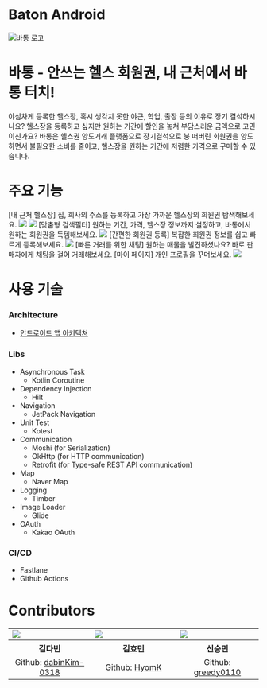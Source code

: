 # Baton Android

![바통 로고](img/baton-logo.png)

# 바통 - 안쓰는 헬스 회원권, 내 근처에서 바통 터치!

야심차게 등록한 헬스장, 혹시 생각치 못한 야근, 학업, 출장 등의 이유로 장기 결석하시나요? 헬스장을 등록하고 싶지만 원하는 기간에 할인을 놓쳐 부담스러운 금액으로 고민이신가요?
바통은 헬스권 양도거래 플랫폼으로 장기결석으로 붕 떠버린 회원권을 양도하면서 불필요한 소비를 줄이고, 헬스장을 원하는 기간에 저렴한 가격으로 구매할 수 있습니다.

# 주요 기능

[내 근처 헬스장]
집, 회사의 주소를 등록하고 가장 가까운 헬스장의 회원권 탐색해보세요.
![](img/location.png)
![](img/main.png)
[맞춤형 검색필터]
원하는 기간, 가격, 헬스장 정보까지 설정하고, 바통에서 원하는 회원권을 득템해보세요.
![](img/filter.png)
[간편한 회원권 등록]
복잡한 회원권 정보를 쉽고 빠르게 등록해보세요.
![](img/regist.png)
[빠른 거래를 위한 채팅]
원하는 매물을 발견하셨나요? 바로 판매자에게 채팅을 걸어 거래해보세요.
[마이 페이지]
개인 프로필을 꾸며보세요.
![](img/mypage.png)

# 사용 기술

### Architecture

- [안드로이드 앱 아키텍쳐](https://developer.android.com/topic/architecture?gclid=CjwKCAjwk_WVBhBZEiwAUHQCmbPUOZlAD8HVhqvii5zz7RiiZ6da1-EZb-Eg-FcMoGfMkONn6YeqohoCXXIQAvD_BwE&gclsrc=aw.ds)

### Libs

- Asynchronous Task
    - Kotlin Coroutine
- Dependency Injection
    - Hilt
- Navigation
    - JetPack Navigation
- Unit Test
    - Kotest
- Communication
    - Moshi (for Serialization)
    - OkHttp (for HTTP communication)
    - Retrofit (for Type-safe REST API communication)
- Map
    - Naver Map
- Logging
    - Timber
- Image Loader
    - Glide
- OAuth
    - Kakao OAuth

### CI/CD

- Fastlane
- Github Actions

# Contributors

<table align="center" style = "table-layout: auto; width: 100%; table-layout: fixed;">
  <colgroup>
    <col style="width:33%"/>
    <col style="width:34%"/>
    <col style="width:33%"/>
  </colgroup>
  <tr>
    <td>
      <img src= "https://avatars.githubusercontent.com/u/84564695?v=4"/> 
    </td>
    <td>
        <img src="https://avatars.githubusercontent.com/u/78139690?v=4"/>
    </td>
    <td>
        <img src="https://avatars.githubusercontent.com/u/16049092?v=4"/>
    </td>
  </tr>
  <tr>
    <th align="center">김다빈</th>
    <th align="center">김효민</th>
    <th align="center">신승민</th>
  </tr>
  <tr>
    <td align="center">
     Github: <a href="https://github.com/dabinKim-0318">dabinKim-0318</a>
    </td>
    <td align="center">
     Github: <a href="https://github.com/HyomK">HyomK</a>
    </td>
    <td align="center">
     Github: <a href="https://github.com/greedy0110">greedy0110</a>
    </td>
  </tr>
</table>

